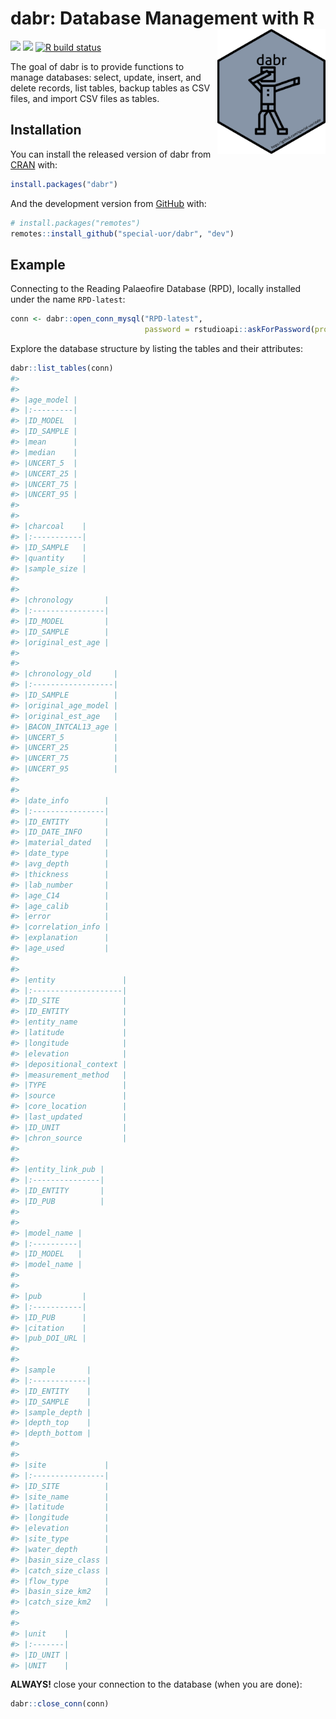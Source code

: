 
<!-- README.md is generated from README.Rmd. Please edit that file -->

# dabr: Database Management with R <img src="https://raw.githubusercontent.com/special-uor/dabr/main/inst/images/logo.png" alt="logo" align="right" height=200px/>

<!-- badges: start -->

[![](https://www.r-pkg.org/badges/version/dabr?color=black)](https://cran.r-project.org/package=dabr)
[![](https://img.shields.io/badge/devel%20version-0.0.2.9000-yellow.svg)](https://github.com/special-uor/dabr)
[![R build
status](https://github.com/special-uor/dabr/workflows/R-CMD-check/badge.svg)](https://github.com/special-uor/dabr/actions)
<!-- badges: end -->

The goal of dabr is to provide functions to manage databases: select,
update, insert, and delete records, list tables, backup tables as CSV
files, and import CSV files as tables.

## Installation

You can install the released version of dabr from
[CRAN](https://cran.r-project.org/package=dabr) with:

``` r
install.packages("dabr")
```

And the development version from
[GitHub](https://github.com/special-uor/dabr) with:

``` r
# install.packages("remotes")
remotes::install_github("special-uor/dabr", "dev")
```

## Example

Connecting to the Reading Palaeofire Database (RPD), locally installed
under the name `RPD-latest`:

``` r
conn <- dabr::open_conn_mysql("RPD-latest", 
                              password = rstudioapi::askForPassword(prompt = "Password"))
```

Explore the database structure by listing the tables and their
attributes:

``` r
dabr::list_tables(conn)
#> 
#> 
#> |age_model |
#> |:---------|
#> |ID_MODEL  |
#> |ID_SAMPLE |
#> |mean      |
#> |median    |
#> |UNCERT_5  |
#> |UNCERT_25 |
#> |UNCERT_75 |
#> |UNCERT_95 |
#> 
#> 
#> |charcoal    |
#> |:-----------|
#> |ID_SAMPLE   |
#> |quantity    |
#> |sample_size |
#> 
#> 
#> |chronology       |
#> |:----------------|
#> |ID_MODEL         |
#> |ID_SAMPLE        |
#> |original_est_age |
#> 
#> 
#> |chronology_old     |
#> |:------------------|
#> |ID_SAMPLE          |
#> |original_age_model |
#> |original_est_age   |
#> |BACON_INTCAL13_age |
#> |UNCERT_5           |
#> |UNCERT_25          |
#> |UNCERT_75          |
#> |UNCERT_95          |
#> 
#> 
#> |date_info        |
#> |:----------------|
#> |ID_ENTITY        |
#> |ID_DATE_INFO     |
#> |material_dated   |
#> |date_type        |
#> |avg_depth        |
#> |thickness        |
#> |lab_number       |
#> |age_C14          |
#> |age_calib        |
#> |error            |
#> |correlation_info |
#> |explanation      |
#> |age_used         |
#> 
#> 
#> |entity               |
#> |:--------------------|
#> |ID_SITE              |
#> |ID_ENTITY            |
#> |entity_name          |
#> |latitude             |
#> |longitude            |
#> |elevation            |
#> |depositional_context |
#> |measurement_method   |
#> |TYPE                 |
#> |source               |
#> |core_location        |
#> |last_updated         |
#> |ID_UNIT              |
#> |chron_source         |
#> 
#> 
#> |entity_link_pub |
#> |:---------------|
#> |ID_ENTITY       |
#> |ID_PUB          |
#> 
#> 
#> |model_name |
#> |:----------|
#> |ID_MODEL   |
#> |model_name |
#> 
#> 
#> |pub         |
#> |:-----------|
#> |ID_PUB      |
#> |citation    |
#> |pub_DOI_URL |
#> 
#> 
#> |sample       |
#> |:------------|
#> |ID_ENTITY    |
#> |ID_SAMPLE    |
#> |sample_depth |
#> |depth_top    |
#> |depth_bottom |
#> 
#> 
#> |site             |
#> |:----------------|
#> |ID_SITE          |
#> |site_name        |
#> |latitude         |
#> |longitude        |
#> |elevation        |
#> |site_type        |
#> |water_depth      |
#> |basin_size_class |
#> |catch_size_class |
#> |flow_type        |
#> |basin_size_km2   |
#> |catch_size_km2   |
#> 
#> 
#> |unit    |
#> |:-------|
#> |ID_UNIT |
#> |UNIT    |
```

**ALWAYS\!** close your connection to the database (when you are done):

``` r
dabr::close_conn(conn)
```
